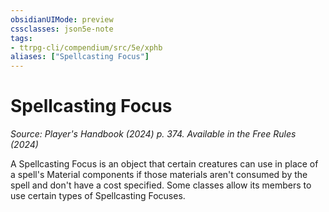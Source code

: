 ```yaml
---
obsidianUIMode: preview
cssclasses: json5e-note
tags:
- ttrpg-cli/compendium/src/5e/xphb
aliases: ["Spellcasting Focus"]
---
```

# Spellcasting Focus
*Source: Player's Handbook (2024) p. 374. Available in the Free Rules (2024)* 

A Spellcasting Focus is an object that certain creatures can use in place of a spell's Material components if those materials aren't consumed by the spell and don't have a cost specified. Some classes allow its members to use certain types of Spellcasting Focuses.